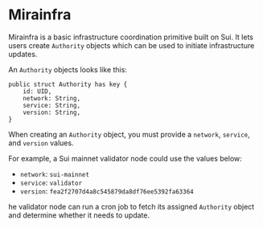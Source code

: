 # Mirainfra

Mirainfra is a basic infrastructure coordination primitive built on Sui. It lets users create `Authority` objects which can be used to initiate infrastructure updates.

An `Authority` objects looks like this:

```
public struct Authority has key {
    id: UID,
    network: String,
    service: String,
    version: String,
}
```

When creating an `Authority` object, you must provide a `network`, `service`, and `version` values.

For example, a Sui mainnet validator node could use the values below:

* `network`: `sui-mainnet`
* `service`: `validator`
* `version`: `fea2f2707d4a8c545879da8df76ee5392fa63364`

he validator node can run a cron job to fetch its assigned `Authority` object and determine whether it needs to update.